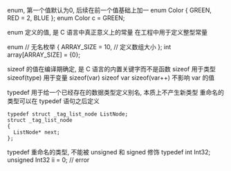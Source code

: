 enum, 第一个值默认为0, 后续在前一个值基础上加一
enum Color
{
  GREEN,
  RED = 2,
  BLUE
};
enum Color c = GREEN;

enum 定义的值, 是 C 语言中真正意义上的常量
在工程中用于定义整型常量

enum // 无名枚举
{
  ARRAY_SIZE = 10, // 定义数组大小
};
int array[ARRAY_SIZE] = {0};

sizeof 的值在编译期确定, 是 C 语言的内置关键字而不是函数
sizeof 用于类型 sizeof(type)
用于变量 sizeof(var) sizeof var
sizeof(var++) 不影响 var 的值

typedef 用于给一个已经存在的数据类型定义别名, 本质上不产生新类型
重命名的类型可以在 typedef 语句之后定义

```
typedef struct _tag_list_node ListNode;
struct _tag_list_node
{
  ListNode* next;
};
```

typedef 重命名的类型, 不能被 unsigned 和 signed 修饰
typedef int Int32;
unsigned Int32 ii = 0; // error
